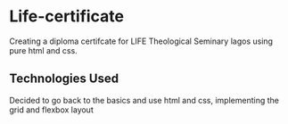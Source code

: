 # Life-certificate
Creating a diploma certifcate for LIFE Theological Seminary lagos using pure html and css.

## Technologies Used
Decided to go back to the basics and use html and css, implementing the grid and flexbox layout
